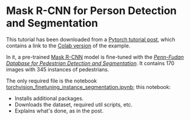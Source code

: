 # Mask R-CNN for Person Detection and Segmentation

This tutorial has been downloaded from a [Pytorch tutorial post](https://pytorch.org/tutorials/intermediate/torchvision_tutorial.html), which contains a link to the [Colab version](https://colab.research.google.com/github/pytorch/tutorials/blob/gh-pages/_downloads/torchvision_finetuning_instance_segmentation.ipynb) of the example.

In it, a pre-trained [Mask R-CNN](https://arxiv.org/abs/1703.06870) model is fine-tuned with the [*Penn-Fudan Database for Pedestrian Detection and Segmentation*](https://www.cis.upenn.edu/~jshi/ped_html/). It contains 170 images with 345 instances of pedestrians.

The only required file is the notebook [torchvision_finetuning_instance_segmentation.ipynb](torchvision_finetuning_instance_segmentation.ipynb); this notebook:

- Installs additional packages.
- Downloads the dataset, required util scripts, etc.
- Explains what's done, as in the post.